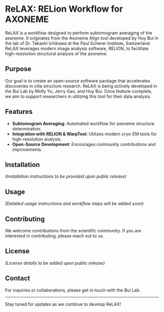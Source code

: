 # ReLAX: RELion Workflow for AXONEME

ReLAX is a workflow designed to perform subtomogram averaging of the axoneme. It originates from the Axoneme Align tool developed by Huy Bui in the lab of Dr. Takashi Ichikawa at the Paul Scherer Institute, Switzerland. ReLAX leverages modern image analysis software, RELION, to facilitate high-resolution structural analysis of the axoneme.

## Purpose
Our goal is to create an open-source software package that accelerates discoveries in cilia structure research. ReLAX is being actively developed in the Bui Lab by Molly Yu, Jerry Gao, and Huy Bui. Once feature-complete, we aim to support researchers in utilizing this tool for their data analysis.

## Features
- **Subtomogram Averaging**: Automated workflow for axoneme structure determination.
- **Integration with RELION & WarpTool**: Utilizes modern cryo-EM tools for high-resolution analysis.
- **Open-Source Development**: Encourages community contributions and improvements.

## Installation
_(Installation instructions to be provided upon public release)_

## Usage
_(Detailed usage instructions and workflow steps will be added soon)_

## Contributing
We welcome contributions from the scientific community. If you are interested in contributing, please reach out to us.

## License
_(License details to be added upon public release)_

## Contact
For inquiries or collaborations, please get in touch with the Bui Lab.

---
Stay tuned for updates as we continue to develop ReLAX!

